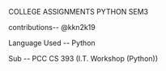COLLEGE ASSIGNMENTS PYTHON SEM3

contributions-- @kkn2k19

Language Used -- Python

Sub -- PCC CS 393 (I.T. Workshop (Python))
